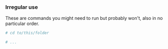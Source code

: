 ### Irregular use

These are commands you might need to run but probably won't, also in no particular order.

```bash
# cd to/this/folder

# ...
```
